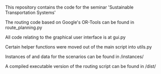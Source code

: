 This repository contains the code for the seminar 'Sustainable Transportation Systems'

The routing code based on Google's OR-Tools can be found in route_planning.py

All code relating to the graphical user interface is at gui.py

Certain helper functions were moved out of the main script into utils.py

Instances of and data for the scenarios can be found in /instances/

A compiled executable version of the routing script can be found in /dist/

